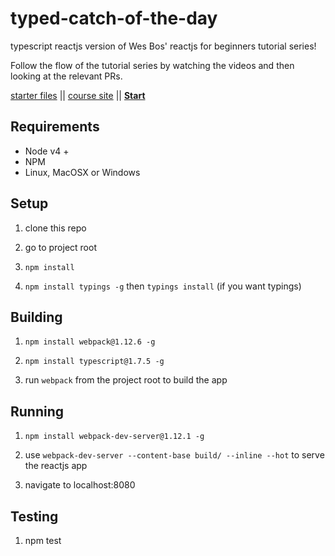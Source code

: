 # typed-catch-of-the-day
typescript reactjs version of Wes Bos' reactjs for beginners tutorial series!

Follow the flow of the tutorial series by watching the videos and then looking at the relevant PRs.

[starter files](https://github.com/wesbos/React-For-Beginners-Starter-Files)  ||  [course site](https://reactforbeginners.com)  ||  [**Start**](https://github.com/ryanluker/typed-catch-of-the-day/pull/1)

## Requirements
- Node v4 +
- NPM
- Linux, MacOSX or Windows

## Setup
1) clone this repo

2) go to project root

3) ```npm install```

4) ```npm install typings -g``` then ```typings install``` (if you want typings)

## Building
1) ```npm install webpack@1.12.6 -g```

2) ```npm install typescript@1.7.5 -g```

3) run ```webpack``` from the project root to build the app

## Running
1) ```npm install webpack-dev-server@1.12.1 -g```

2) use ```webpack-dev-server --content-base build/ --inline --hot``` to serve the reactjs app

3) navigate to localhost:8080

## Testing
1) npm test
